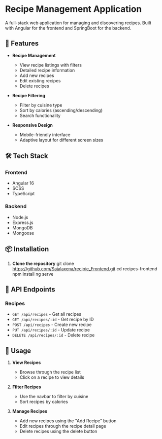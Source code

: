 # Recipe Management Application

A full-stack web application for managing and discovering recipes. Built with Angular for the frontend and SpringBoot for the backend.

## 🚀 Features

- **Recipe Management**
  - View recipe listings with filters
  - Detailed recipe information
  - Add new recipes
  - Edit existing recipes
  - Delete recipes

- **Recipe Filtering**
  - Filter by cuisine type
  - Sort by calories (ascending/descending)
  - Search functionality

- **Responsive Design**
  - Mobile-friendly interface
  - Adaptive layout for different screen sizes

## 🛠️ Tech Stack

### Frontend
- Angular 16
- SCSS
- TypeScript

### Backend
- Node.js
- Express.js
- MongoDB
- Mongoose

## 📦 Installation

1. **Clone the repository**
git clone https://github.com/Sajalaxena/recipie_Frontend.git
cd recipes-frontend
npm install
ng serve



## 📝 API Endpoints

### Recipes
- `GET /api/recipes` - Get all recipes
- `GET /api/recipes/:id` - Get recipe by ID
- `POST /api/recipes` - Create new recipe
- `PUT /api/recipes/:id` - Update recipe
- `DELETE /api/recipes/:id` - Delete recipe

## 🎯 Usage

1. **View Recipes**
   - Browse through the recipe list
   - Click on a recipe to view details

2. **Filter Recipes**
   - Use the navbar to filter by cuisine
   - Sort recipes by calories

3. **Manage Recipes**
   - Add new recipes using the "Add Recipe" button
   - Edit recipes through the recipe detail page
   - Delete recipes using the delete button
